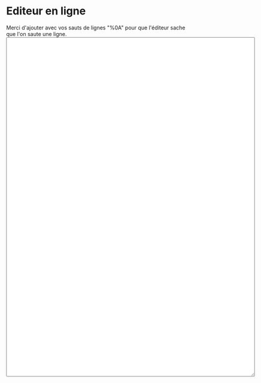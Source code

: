 <h1>Editeur en ligne</h1>
Merci d'ajouter avec vos sauts de lignes "%0A" pour que l'éditeur sache que l'on  saute une ligne.
<textarea id="text" name="text" rows="60" cols="80"></textarea>

<script src="https://code.jquery.com/jquery-3.6.0.min.js" integrity="sha256-/xUj+3OJU5yExlq6GSYGSHk7tPXikynS7ogEvDej/m4=" crossorigin="anonymous"></script>
<script type="text/javascript">
    var text = "";

    $(document).ready(function(){
        const str = window.location.href;

        const words = str.split('#');
        $("#text").val(decodeURI(words[1]));
    })

    $("#text").change(function(){
        text = $("#text").val();
        location.href="#"+text;
    });
</script>
